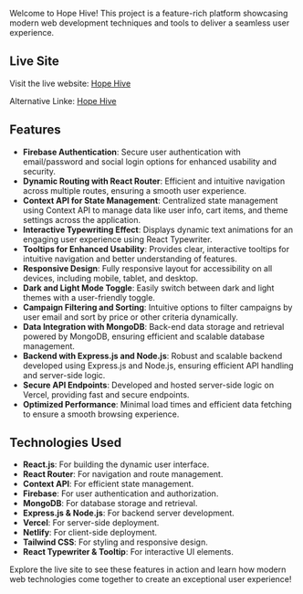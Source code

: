 Welcome to Hope Hive! This project is a feature-rich platform showcasing modern web development techniques and tools to deliver a seamless user experience.

## Live Site

Visit the live website: [Hope Hive](https://hope-hive.netlify.app/)

Alternative Linke: [Hope Hive](https://calm-duckanoo-d2f59d.netlify.app/)

## Features

- **Firebase Authentication**: Secure user authentication with email/password and social login options for enhanced usability and security.
- **Dynamic Routing with React Router**: Efficient and intuitive navigation across multiple routes, ensuring a smooth user experience.
- **Context API for State Management**: Centralized state management using Context API to manage data like user info, cart items, and theme settings across the application.
- **Interactive Typewriting Effect**: Displays dynamic text animations for an engaging user experience using React Typewriter.
- **Tooltips for Enhanced Usability**: Provides clear, interactive tooltips for intuitive navigation and better understanding of features.
- **Responsive Design**: Fully responsive layout for accessibility on all devices, including mobile, tablet, and desktop.
- **Dark and Light Mode Toggle**: Easily switch between dark and light themes with a user-friendly toggle.
- **Campaign Filtering and Sorting**: Intuitive options to filter campaigns by user email and sort by price or other criteria dynamically.
- **Data Integration with MongoDB**: Back-end data storage and retrieval powered by MongoDB, ensuring efficient and scalable database management.
- **Backend with Express.js and Node.js**: Robust and scalable backend developed using Express.js and Node.js, ensuring efficient API handling and server-side logic.
- **Secure API Endpoints**: Developed and hosted server-side logic on Vercel, providing fast and secure endpoints.
- **Optimized Performance**: Minimal load times and efficient data fetching to ensure a smooth browsing experience.

## Technologies Used

- **React.js**: For building the dynamic user interface.
- **React Router**: For navigation and route management.
- **Context API**: For efficient state management.
- **Firebase**: For user authentication and authorization.
- **MongoDB**: For database storage and retrieval.
- **Express.js & Node.js**: For backend server development.
- **Vercel**: For server-side deployment.
- **Netlify**: For client-side deployment.
- **Tailwind CSS**: For styling and responsive design.
- **React Typewriter & Tooltip**: For interactive UI elements.

Explore the live site to see these features in action and learn how modern web technologies come together to create an exceptional user experience!
